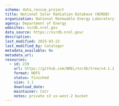 ```yaml
---
schema: data_rescue_project 
title: National Solar Radiation Database (NSRDB)
organization: National Renewable Energy Laboratory
agency: Department of Energy
websites: nsrdb.nrel.gov
data_source: https://nsrdb.nrel.gov/
description: 
last_modified: 2025-03-23
last_modified_by: Cataloger
metadata_available: No
metadata_url: 
resources:
  - id: 239
    url: https://github.com/NREL/nsrdb/tree/v4.1.1
    format: HDF5
    status: Finished
    size: 3.1
    download_date: 
    maintainer: CoCr
    notes: private s3 us-west-2 bucket
---
```

